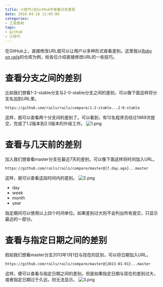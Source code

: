 ```yaml
---
title: 小技巧|在GitHub中查看分支差别
date: 2016-04-18 11:05:00
categories:
- 工具使用
tags:
- github
- 小技巧
---
```


在GitHub上，直接修改URL就可以让用户以多种形式查看差别。这里我以[Ruby on rails](https://github.com/rails/rails)的仓库为例，给各位介绍直接修改URL的一些技巧。
<!-- more -->
查看分支之间的差别
=============================
比如我们想看1-2-stable分支与2-0-stable分支之间的差别，可以像下面这样将分支名加到URL里。
```
https://github.com/rails/rails/compare/1-2-stable...2-0-stable
```

这样，就可以查看两个分支间的差别了。可以看到，有12名程序员经过1989次提交，完成了1.2版本到2.0版本的升级工作。
![1.png](//ww1.sinaimg.cn/large/006tNc79ly1g5d8fdvaakj30s60grabr.jpg)

查看与几天前的差别
==============================
加入我们想查看master分支在最近7天的差别，可以像下面这样将时间加入URL。
```
https://github.com/rails/rails/compare/master@{7.day.ago}...master
```

这样，就可以查看这段时间内的差别。
![2.png](//ww1.sinaimg.cn/large/006tNc79ly1g5d8feuk8sj30ru0f9jsw.jpg)
+ day
+ week
+ month
+ year

指定期间可以使用以上四个时间单位。如果差别过大则不会列出所有提交，只显示最近的一部分。

查看与指定日期之间的差别
============================
假如我们想看master分支2013年1月1日与现在的区别，可以将日期加入URL。
```
https://github.com/rails/rails/compare/master@{2013-01-01}...master
```

这样，便可以查看与指定日期之间的差别。但是如果指定日期与现在的差别过大，或者指定日期过于久远，则无法显示。
![3.png](//ww2.sinaimg.cn/large/006tNc79ly1g5d8flc50sj30ri0gjgmv.jpg)
